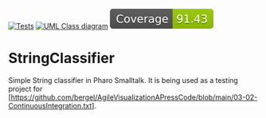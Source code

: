 [![Tests](https://github.com/jborden23/StringClassifier/actions/workflows/runTests.yml/badge.svg?branch=main)](https://github.com/jborden23/StringClassifier/actions/workflows/runTests.yml) [![UML Class diagram](https://github.com/jborden23/StringClassifier/actions/workflows/visualizeClassDiagram.yml/badge.svg)](https://github.com/jborden23/StringClassifier/blob/main/ci_data/uml.png) [![Coverage](https://raw.githubusercontent.com/bergel/ReinforcementLearning/main/ci_data/coverageBadge.svg)](https://github.com/bergel/ReinforcementLearning/blob/main/ci_data/coverage.png)


# StringClassifier
Simple String classifier in Pharo Smalltalk. It is being used as a testing project for [https://github.com/bergel/AgileVisualizationAPressCode/blob/main/03-02-ContinuousIntegration.txt]. 
